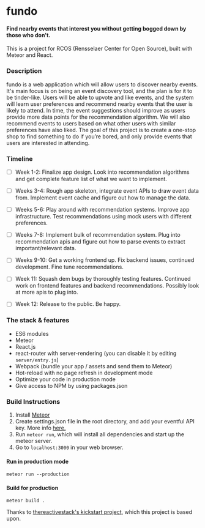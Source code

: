 # fundo
#### Find nearby events that interest you without getting bogged down by those who don't. 

This is a project for RCOS (Rensselaer Center for Open Source), built with Meteor and React.

### Description
fundo is a web application which will allow users to discover nearby events. It's main focus is on being an event discovery tool, and the plan is for it to be tinder-like. Users will be able to upvote and like events, and the system will learn user preferences and recommend nearby events that the user is likely to attend. In time, the event suggestions should improve as users provide more data points for the recommendation algorithm. We will also recommend events to users based on what other users with similar preferences have also liked. The goal of this project is to create a one-stop shop to find something to do if you’re bored, and only provide events that users are interested in attending.

### Timeline
- [ ] Week 1-2: Finalize app design. Look into recommendation algorithms and get complete feature list of what we want to implement. 

- [ ] Weeks 3-4: Rough app skeleton, integrate event APIs to draw event data from. Implement event cache and figure out how to manage the data.

- [ ] Weeks 5-6: Play around with recommendation systems. Improve app infrastructure. Test recommendations using mock users with different preferences.

- [ ] Weeks 7-8: Implement bulk of recommendation system. Plug into recommendation apis and figure out how to parse events to extract important/relevant data.

- [ ] Weeks 9-10: Get a working frontend up. Fix backend issues, continued development. Fine tune recommendations.

- [ ] Week 11: Squash dem bugs by thoroughly testing features. Continued work on frontend features and backend recommendations. Possibly look at more apis to plug into.

- [ ] Week 12: Release to the public. Be happy.


### The stack & features
- ES6 modules
- Meteor
- React.js
- react-router with server-rendering (you can disable it by editing `server/entry.js`)
- Webpack (bundle your app / assets and send them to Meteor)
- Hot-reload with no page refresh in development mode
- Optimize your code in production mode
- Give access to NPM by using packages.json

### Build Instructions

1. Install [Meteor](https://www.meteor.com/install)
2. Create settings.json file in the root directory, and add your eventful API key. More info [here.](http://docs.meteor.com/#/full/meteor_settings)
3. Run `meteor run`, which will install all dependencies and start up the meteor server.
4. Go to `localhost:3000` in your web browser.

#### Run in production mode
`meteor run --production`

#### Build for production
`meteor build .`


Thanks to [thereactivestack's kickstart project](https://github.com/thereactivestack/kickstart-simple), which this project is based upon.
